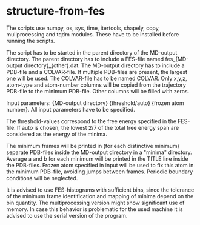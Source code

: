# structure-from-fes

The scripts use numpy, os, sys, time, itertools, shapely, copy, muliprocessing and tqdm modules. These have to be installed before running the scripts.

The script has to be started in the parent directory of the MD-output directory.
The parent directory has to include a FES-file named fes_{MD-output directory}_{other}.dat.
The MD-output directory has to include a PDB-file and a COLVAR-file. If multiple PDB-files are present, the largest one will be used. The COLVAR-file has to be named COLVAR.
Only x,y,z, atom-type and atom-number columns will be copied from the trajectory PDB-file to the minimum PDB-file. Other columns will be filled with zeros.

Input parameters: {MD-output directory} {threshold/auto} {frozen atom number}.
All input parameters have to be specified.

The threshold-values correspond to the free energy specified in the FES-file. If auto is chosen, the lowest 2/7 of the total free energy span are considered as the energy of the minima.

The minimum frames will be printed in (for each distinctive minimum) separate PDB-files inside the MD-output directory in a "minima" directory.
Average a and b for each minimum will be printed in the TITLE line inside the PDB-files.
Frozen atom specified in input will be used to fix this atom in the minimum PDB-file, avoiding jumps between frames.
Periodic boundary conditions will be neglected.

It is advised to use FES-histograms with sufficient bins, since the tolerance of the minimum frame identification and mapping of minima
depend on the bin quantity.
The multiprocessing version might show significant use of memory. In case this behavior is problematic for the used machine it is advised to use the
serial version of the program.
